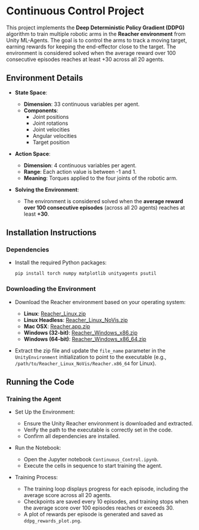 # Continuous Control Project

This project implements the **Deep Deterministic Policy Gradient (DDPG)** algorithm to train multiple robotic arms in the **Reacher environment** from Unity ML-Agents. The goal is to control the arms to track a moving target, earning rewards for keeping the end-effector close to the target. The environment is considered solved when the average reward over 100 consecutive episodes reaches at least +30 across all 20 agents.

## Environment Details

- **State Space**:
  - **Dimension**: 33 continuous variables per agent.
  - **Components**:
    - Joint positions
    - Joint rotations
    - Joint velocities
    - Angular velocities
    - Target position

- **Action Space**:
  - **Dimension**: 4 continuous variables per agent.
  - **Range**: Each action value is between -1 and 1.
  - **Meaning**: Torques applied to the four joints of the robotic arm.

- **Solving the Environment**:
  - The environment is considered solved when the **average reward over 100 consecutive episodes** (across all 20 agents) reaches at least **+30**.



## Installation Instructions

### Dependencies
- Install the required Python packages:
  ```bash
  pip install torch numpy matplotlib unityagents psutil

### Downloading the Environment
- Download the Reacher environment based on your operating system:
  - **Linux**: [Reacher_Linux.zip](https://s3-us-west-1.amazonaws.com/udacity-drlnd/P2/Reacher/Reacher_Linux.zip)
  - **Linux Headless**: [Reacher_Linux_NoVis.zip](https://s3-us-west-1.amazonaws.com/udacity-drlnd/P2/Reacher/Reacher_Linux_NoVis.zip)
  - **Mac OSX**: [Reacher.app.zip](https://s3-us-west-1.amazonaws.com/udacity-drlnd/P2/Reacher/Reacher.app.zip)
  - **Windows (32-bit)**: [Reacher_Windows_x86.zip](https://s3-us-west-1.amazonaws.com/udacity-drlnd/P2/Reacher/Reacher_Windows_x86.zip)
  - **Windows (64-bit)**: [Reacher_Windows_x86_64.zip](https://s3-us-west-1.amazonaws.com/udacity-drlnd/P2/Reacher/Reacher_Windows_x86_64.zip)

- Extract the zip file and update the `file_name` parameter in the `UnityEnvironment` initialization to point to the executable (e.g., `/path/to/Reacher_Linux_NoVis/Reacher.x86_64` for Linux).

## Running the Code

### Training the Agent
- Set Up the Environment:
  - Ensure the Unity Reacher environment is downloaded and extracted.
  - Verify the path to the executable is correctly set in the code.
  - Confirm all dependencies are installed.

- Run the Notebook:
  - Open the Jupyter notebook `Continuous_Control.ipynb`.
  - Execute the cells in sequence to start training the agent.

- Training Process:
  - The training loop displays progress for each episode, including the average score across all 20 agents.
  - Checkpoints are saved every 10 episodes, and training stops when the average score over 100 episodes reaches or exceeds 30.
  - A plot of rewards per episode is generated and saved as `ddpg_rewards_plot.png`.




